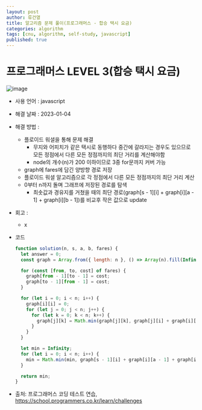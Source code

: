 ```yaml
---
layout: post
author: 류건열
title: 알고리즘 문제 풀이(프로그래머스 - 합승 택시 요금)
categories: algorithm
tags: [cnu, algorithm, self-study, javascript]
published: true
---
```


# 프로그래머스 LEVEL 3(합승 택시 요금)

![image](https://user-images.githubusercontent.com/34560965/210415126-165d5c81-47c9-4462-94a9-3b9a226611df.png)

- 사용 언어 : javascript

- 해결 날짜 : 2023-01-04

- 해결 방법 :

  - 플로이드 워셜을 통해 문제 해결
    - 무지와 어피치가 같은 택시로 동행하다 중간에 갈라지는 경우도 있으므로 모든 정점에서 다른 모든 정점까지의 최단 거리를 계산해야함
    - node의 개수(n)가 200 이하이므로 3중 for문까지 커버 가능
  - graph에 fares에 담긴 양방향 경로 저장
  - 플로이드 워셜 알고리즘으로 각 정점에서 다른 모든 정점까지의 최단 거리 계산
  - 0부터 n까지 돌며 그래프에 저장된 경로를 탐색
    - 최솟값과 경유지를 거쳤을 때의 최단 경로(graph[s - 1][i] + graph[i][a - 1] + graph[i][b - 1])를 비교후 작은 값으로 update

- 회고 :

  - x

- 코드

  ```javascript
  function solution(n, s, a, b, fares) {
    let answer = 0;
    const graph = Array.from({ length: n }, () => Array(n).fill(Infinity));

    for (const [from, to, cost] of fares) {
      graph[from - 1][to - 1] = cost;
      graph[to - 1][from - 1] = cost;
    }

    for (let i = 0; i < n; i++) {
      graph[i][i] = 0;
      for (let j = 0; j < n; j++) {
        for (let k = 0; k < n; k++) {
          graph[j][k] = Math.min(graph[j][k], graph[j][i] + graph[i][k]);
        }
      }
    }

    let min = Infinity;
    for (let i = 0; i < n; i++) {
      min = Math.min(min, graph[s - 1][i] + graph[i][a - 1] + graph[i][b - 1]);
    }

    return min;
  }
  ```

- 출처: 프로그래머스 코딩 테스트 연습, https://school.programmers.co.kr/learn/challenges
